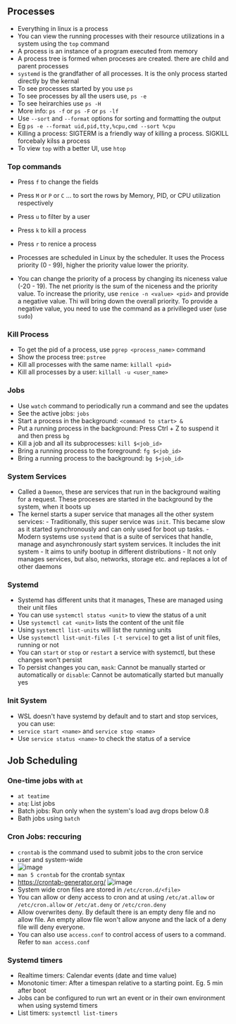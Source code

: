 ## Processes
- Everything in linux is a process
- You can view the running processes with their resource utilizations in a system using the `top` command
- A process is an instance of a program executed from memory
- A process tree is formed when proceses are created. there are child and parent processes
- `systemd` is the grandfather of all processes. It is the only process started directly by the kernal
- To see processes started by you use `ps`
- To see processes by all the users use, `ps -e`
- To see heirarchies use `ps -H`
- More info: `ps -f` or `ps -F` or `ps -lf`
- Use `--sort` and `--format` options for sorting and formatting the output
- Eg `ps -e --format uid,pid,tty,%cpu,cmd --sort %cpu`
- Killing a process: SIGTERM is a friendly way of killing a process. SIGKILL forcebaly kilss a process
- To view `top` with a better UI, use `htop`

### Top commands
- Press `f` to change the fields
- Press `M` or `P` or `C` ... to sort the rows by Memory, PID, or CPU utilization respectively
- Press `u` to filter by a user
- Press `k` to kill a process
- Press `r` to renice a process

- Processes are scheduled in Linux by the scheduler. It uses the Process priority (0 - 99), higher the priority value lower the priority. 
- You can change the priority of a process by changing its niceness value (-20 - 19). The net priority is the sum of the niceness and the priority value. To increase the priority, use `renice -n <value> <pid>` and provide a negative value. Thi will bring down the overall priority. To provide a negative value, you need to use the command as a privilleged user (use `sudo`)

### Kill Process
- To get the pid of a process, use `pgrep <process_name>` command
- Show the process tree: `pstree`
- Kill all processes with the same name: `killall <pid>`
- Kill all processes by a user: `killall -u <user_name>`

### Jobs
- Use `watch` command to periodically run a command and see the updates
- See the active jobs: `jobs`
- Start a process in the background: `<command to start> &`
- Put a running process in the background: Press Ctrl + Z to suspend it and then press `bg`
- Kill a job and all its subprocesses: `kill $<job_id>`
- Bring a running process to the foreground: `fg $<job_id>`
- Bring a running process to the background: `bg $<job_id>`

### System Services
- Called a `Daemon`, these are services that run in the background waiting for a request. These proceses are started in the background by the system, when it boots up
- The kernel starts a super service that manages all the other system services: 
      - Traditionally, this super service was `init`. This became slow as it started synchronously and can only used for boot up tasks. 
      - Modern systems use `systemd` that is a suite of services that handle, manage and asynchronously start system services. It includes the init system
      - It aims to unify bootup in different distributions
      - It not only manages services, but also, networks, storage etc. and replaces a lot of other daemons

### Systemd
- Systemd has different units that it manages, These are managed using their unit files
- You can use `systemctl status <unit>` to view the status of a unit
- Use `systemctl cat <unit>` lists the content of the unit file
- Using `systemctl list-units` will list the running units
- Use `systemctl list-unit-files [-t service]` to get a list of unit files, running or not
- You can `start` or `stop` or `restart` a service with systemctl, but these changes won't persist
- To persist changes you can, `mask`: Cannot be manually started or automatically or `disable`: Cannot be automatically started but manually yes

### Init System
- WSL doesn't have systemd by default and to start and stop services, you can use:
- `service start <name>` and `service stop <name>`
- Use `service status <name>` to check the status of a service

## Job Scheduling
### One-time jobs with `at`
- `at teatime`
- `atq`: List jobs
- Batch jobs: Run only when the system's load avg drops below 0.8
- Bath jobs using `batch`

### Cron Jobs: reccuring
- `crontab` is the command used to submit jobs to the cron service
- user and system-wide
- ![image](https://user-images.githubusercontent.com/54491362/210163774-01af467a-e72b-4c63-9ccc-97d26170f0fb.png)
- `man 5 crontab` for the crontab syntax
- https://crontab-generator.org/
![image](https://user-images.githubusercontent.com/54491362/210163962-5ce4a414-5fe1-4ba7-bc0c-be3f80b9c121.png)
- System wide cron files are stored in `/etc/cron.d/<file>`
- You can allow or deny access to cron and at using `/etc/at.allow` or `/etc/cron.allow` or `/etc/at.deny` or `/etc/cron.deny`
- Allow overwrites deny. By default there is an empty deny file and no allow file. An empty allow file won't allow anyone and the lack of a deny file will deny everyone.
- You can also use `access.conf` to control access of users to a command. Refer to `man access.conf`

### Systemd timers
- Realtime timers: Calendar events (date and time value)
- Monotonic timer: After a timespan relative to a starting point. Eg. 5 min after boot
- Jobs can be configured to run wrt an event or in their own environment when using systemd timers
- List timers: `systemctl list-timers`


